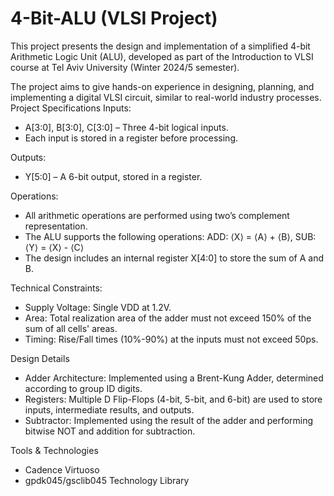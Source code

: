 # 4-Bit-ALU (VLSI Project)
This project presents the design and implementation of a simplified 4-bit Arithmetic Logic Unit (ALU), developed as part of the Introduction to VLSI course at Tel Aviv University (Winter 2024/5 semester).

The project aims to give hands-on experience in designing, planning, and implementing a digital VLSI circuit, similar to real-world industry processes.
Project Specifications
Inputs:

*    A[3:0], B[3:0], C[3:0] – Three 4-bit logical inputs.
*    Each input is stored in a register before processing.

Outputs:

*    Y[5:0] – A 6-bit output, stored in a register.

Operations:

*    All arithmetic operations are performed using two’s complement representation.
*    The ALU supports the following operations:
        ADD: ⟨X⟩ = ⟨A⟩ + ⟨B⟩, 
        SUB: ⟨Y⟩ = ⟨X⟩ - ⟨C⟩
*    The design includes an internal register X[4:0] to store the sum of A and B.

Technical Constraints:

*    Supply Voltage: Single VDD at 1.2V.
*    Area: Total realization area of the adder must not exceed 150% of the sum of all cells' areas.
*    Timing: Rise/Fall times (10%-90%) at the inputs must not exceed 50ps.

Design Details

*    Adder Architecture: Implemented using a Brent-Kung Adder, determined according to group ID digits.
*    Registers: Multiple D Flip-Flops (4-bit, 5-bit, and 6-bit) are used to store inputs, intermediate results, and outputs.
*    Subtractor: Implemented using the result of the adder and performing bitwise NOT and addition for subtraction.

Tools & Technologies

*    Cadence Virtuoso
*    gpdk045/gsclib045 Technology Library
